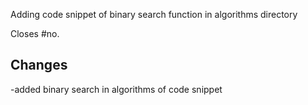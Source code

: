<!-- Follow this template for PR's -->

<!--Example Template for adding feature of binary search function
 -->

<!-- Short description of your changes -->

Adding code snippet of binary search function in algorithms directory

<!-- Add issue no. which corresponds to this PR -->

Closes #no.

## Changes

<!-- Go verbose here & explain in bit detailed way what you have changed -->

-added binary search in algorithms of code snippet
